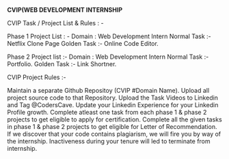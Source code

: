 **CVIP(WEB DEVELOPMENT INTERNSHIP**

CVIP Task / Project List & Rules : -

Phase 1 Project List : - Domain : Web Development Intern Normal Task :- Netflix Clone Page Golden Task :- Online Code Editor.

Phase 2 Project list :- Domain : Web Development Intern Normal Task :- Portfolio. Golden Task :- Link Shortner.

CVIP Project Rules :-

Maintain a separate Github Repositoy (CVIP #Domain Name).
Upload all project source code to that Repository.
Upload the Task Videos to Linkedin and Tag @CodersCave.
Update your Linkedin Experience for your Linkedin Profile growth.
Complete atleast one task from each phase 1 & phase 2 projects to get eligible to apply for certification.
Complete all the given tasks in phase 1 & phase 2 projects to get eligible for Letter of Recommendation.
If we discover that your code contains plagiarism, we will fire you by way of the internship.
Inactiveness during your tenure will led to terminate from internship.
